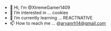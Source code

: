 - 👋 Hi, I’m @XtremeGamer1409
- 👀 I’m interested in ... cookies
- 🌱 I’m currently learning ... REACTNATIVE
- 📫 How to reach me ... @aryanrh14@gmail.com

<!---
XtremeGamer1409/XtremeGamer1409 is a ✨ special ✨ repository because its `README.md` (this file) appears on your GitHub profile.
You can click the Preview link to take a look at your changes.
--->
